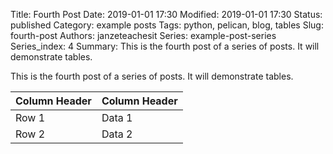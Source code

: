 Title: Fourth Post
Date: 2019-01-01 17:30
Modified: 2019-01-01 17:30
Status: published
Category: example posts
Tags: python, pelican, blog, tables
Slug: fourth-post
Authors: janzeteachesit
Series: example-post-series
Series_index: 4
Summary: This is the fourth post of a series of posts. It will demonstrate tables.

This is the fourth post of a series of posts. It will demonstrate tables.

| Column Header | Column Header |
| --- | ---| 
| Row 1 | Data 1 |
| Row 2 | Data 2 |

